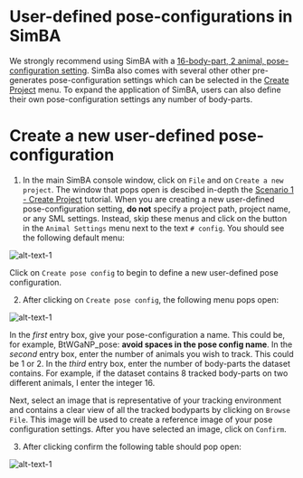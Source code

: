 # User-defined pose-configurations in SimBA

We strongly recommend using SimBA with a [16-body-part, 2 animal, pose-configuration setting](https://github.com/sgoldenlab/simba/blob/master/docs/Tutorial_DLC.md#pose-estimation-body-part-labelling). SimBa also comes with several other other pre-generates pose-configuration settings which can be selected in the [Create Project](https://github.com/sgoldenlab/simba/blob/master/docs/Scenario1.md#step-1-generate-project-config) menu. To expand the application of SimBA, users can also define their own pose-configuration settings any number of body-parts. 



# Create a new user-defined pose-configuration

1. In the main SimBA console window, click on `File` and on `Create a new project`. The window that pops open is descibed in-depth the [Scenario 1 - Create Project](https://github.com/sgoldenlab/simba/blob/master/docs/Scenario1.md#step-1-generate-project-config) tutorial. When you are creating a new user-defined pose-configuration setting, **do not** specify a project path, project name, or any SML settings. Instead, skip these menus and click on the button in the `Animal Settings` menu next to the text `# config`. You should see the following default menu:

![alt-text-1](https://github.com/sgoldenlab/simba/blob/master/images/Create_pose_config_1.png "Pose config menu 1")

Click on `Create pose config` to begin to define a new user-defined pose configuration. 

2.  After clicking on `Create pose config`, the following menu pops open:

![alt-text-1](https://github.com/sgoldenlab/simba/blob/master/images/Pose_config_2.PNG "Pose config menu 2")

In the *first* entry box, give your pose-configuration a name. This could be, for example, BtWGaNP_pose: **avoid spaces in the pose config name**. In the *second* entry box, enter the number of animals you wish to track. This could be 1 or 2. In the *third* entry box, enter the number of body-parts the dataset contains. For example, if the dataset contains 8 tracked body-parts on two different animals, I enter the integer 16. 

Next, select an image that is representative of your tracking environment and contains a clear view of all the tracked bodyparts by clicking on `Browse File`. This image will be used to create a reference image of your pose configuration settings. After you have selected an image, click on `Confirm`.

3. After clicking confirm the following table should pop open:

![alt-text-1](https://github.com/sgoldenlab/simba/blob/master/images/Pose_config_image_3.PNG "Pose config menu 3")





